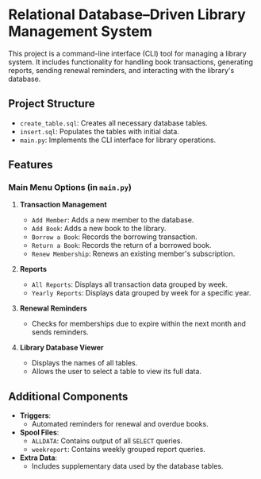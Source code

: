 # Relational Database–Driven Library Management System

This project is a command-line interface (CLI) tool for managing a library system. It includes functionality for handling book transactions, generating reports, sending renewal reminders, and interacting with the library's database.

## Project Structure

- `create_table.sql`: Creates all necessary database tables.
- `insert.sql`: Populates the tables with initial data.
- `main.py`: Implements the CLI interface for library operations.

## Features

### Main Menu Options (in `main.py`)

1. **Transaction Management**
   - `Add Member`: Adds a new member to the database.
   - `Add Book`: Adds a new book to the library.
   - `Borrow a Book`: Records the borrowing transaction.
   - `Return a Book`: Records the return of a borrowed book.
   - `Renew Membership`: Renews an existing member's subscription.

2. **Reports**
   - `All Reports`: Displays all transaction data grouped by week.
   - `Yearly Reports`: Displays data grouped by week for a specific year.

3. **Renewal Reminders**
   - Checks for memberships due to expire within the next month and sends reminders.

4. **Library Database Viewer**
   - Displays the names of all tables.
   - Allows the user to select a table to view its full data.

## Additional Components

- **Triggers**:
  - Automated reminders for renewal and overdue books.
- **Spool Files**:
  - `ALLDATA`: Contains output of all `SELECT` queries.
  - `weekreport`: Contains weekly grouped report queries.
- **Extra Data**:
  - Includes supplementary data used by the database tables.
